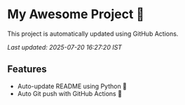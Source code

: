 # My Awesome Project 🚀

This project is automatically updated using GitHub Actions.

_Last updated: 2025-07-20 16:27:20 IST_

## Features
- Auto-update README using Python 🐍
- Auto Git push with GitHub Actions 🤖
